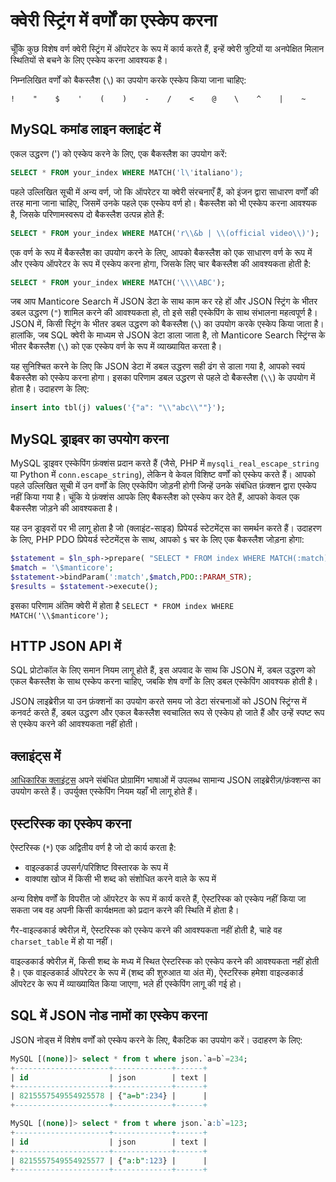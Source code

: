 # क्वेरी स्ट्रिंग में वर्णों का एस्केप करना

चूँकि कुछ विशेष वर्ण क्वेरी स्ट्रिंग में ऑपरेटर के रूप में कार्य करते हैं, इन्हें क्वेरी त्रुटियों या अनपेक्षित मिलान स्थितियों से बचने के लिए एस्केप करना आवश्यक है।

निम्नलिखित वर्णों को बैकस्लैश (`\`) का उपयोग करके एस्केप किया जाना चाहिए:

```
!    "    $    '    (    )    -    /    <    @    \    ^    |    ~
```

## MySQL कमांड लाइन क्लाइंट में

एकल उद्धरण (') को एस्केप करने के लिए, एक बैकस्लैश का उपयोग करें:
```sql
SELECT * FROM your_index WHERE MATCH('l\'italiano');
```


पहले उल्लिखित सूची में अन्य वर्ण, जो कि ऑपरेटर या क्वेरी संरचनाएँ हैं, को इंजन द्वारा साधारण वर्णों की तरह माना जाना चाहिए, जिसमें उनके पहले एक एस्केप वर्ण हो।
बैकस्लैश को भी एस्केप करना आवश्यक है, जिसके परिणामस्वरूप दो बैकस्लैश उत्पन्न होते हैं:

```sql
SELECT * FROM your_index WHERE MATCH('r\\&b | \\(official video\\)');
```

एक वर्ण के रूप में बैकस्लैश का उपयोग करने के लिए, आपको बैकस्लैश को एक साधारण वर्ण के रूप में और एस्केप ऑपरेटर के रूप में एस्केप करना होगा, जिसके लिए चार बैकस्लैश की आवश्यकता होती है:

```sql
SELECT * FROM your_index WHERE MATCH('\\\\ABC');
```

जब आप Manticore Search में JSON डेटा के साथ काम कर रहे हों और JSON स्ट्रिंग के भीतर डबल उद्धरण (`"`) शामिल करने की आवश्यकता हो, तो इसे सही एस्केपिंग के साथ संभालना महत्वपूर्ण है। JSON में, किसी स्ट्रिंग के भीतर डबल उद्धरण को बैकस्लैश (`\`) का उपयोग करके एस्केप किया जाता है। हालांकि, जब SQL क्वेरी के माध्यम से JSON डेटा डाला जाता है, तो Manticore Search स्ट्रिंग्स के भीतर बैकस्लैश (`\`) को एक एस्केप वर्ण के रूप में व्याख्यायित करता है।

यह सुनिश्चित करने के लिए कि JSON डेटा में डबल उद्धरण सही ढंग से डाला गया है, आपको स्वयं बैकस्लैश को एस्केप करना होगा। इसका परिणाम डबल उद्धरण से पहले दो बैकस्लैश (`\\`) के उपयोग में होता है। उदाहरण के लिए:

```sql
insert into tbl(j) values('{"a": "\\"abc\\""}');
```

## MySQL ड्राइवर का उपयोग करना

MySQL ड्राइवर एस्केपिंग फ़ंक्शंस प्रदान करते हैं (जैसे, PHP में `mysqli_real_escape_string` या Python में `conn.escape_string`), लेकिन वे केवल विशिष्ट वर्णों को एस्केप करते हैं।
आपको पहले उल्लिखित सूची में उन वर्णों के लिए एस्केपिंग जोड़नी होगी जिन्हें उनके संबंधित फ़ंक्शन द्वारा एस्केप नहीं किया गया है।
चूंकि ये फ़ंक्शंस आपके लिए बैकस्लैश को एस्केप कर देते हैं, आपको केवल एक बैकस्लैश जोड़ने की आवश्यकता है।

यह उन ड्राइवरों पर भी लागू होता है जो (क्लाइंट-साइड) प्रिपेयर्ड स्टेटमेंट्स का समर्थन करते हैं। उदाहरण के लिए, PHP PDO प्रिपेयर्ड स्टेटमेंट्स के साथ, आपको `$` चर के लिए एक बैकस्लैश जोड़ना होगा:

```php
$statement = $ln_sph->prepare( "SELECT * FROM index WHERE MATCH(:match)");
$match = '\$manticore';
$statement->bindParam(':match',$match,PDO::PARAM_STR);
$results = $statement->execute();
```

इसका परिणाम अंतिम क्वेरी में होता है `SELECT * FROM index WHERE MATCH('\\$manticore');`

## HTTP JSON API में

SQL प्रोटोकॉल के लिए समान नियम लागू होते हैं, इस अपवाद के साथ कि JSON में, डबल उद्धरण को एकल बैकस्लैश के साथ एस्केप करना चाहिए, जबकि शेष वर्णों के लिए डबल एस्केपिंग आवश्यक होती है।

JSON लाइब्रेरीज़ या उन फ़ंक्शनों का उपयोग करते समय जो डेटा संरचनाओं को JSON स्ट्रिंग्स में कनवर्ट करते हैं, डबल उद्धरण और एकल बैकस्लैश स्वचालित रूप से एस्केप हो जाते हैं और उन्हें स्पष्ट रूप से एस्केप करने की आवश्यकता नहीं होती।



## क्लाइंट्स में

[आधिकारिक क्लाइंट्स](https://github.com/manticoresoftware/) अपने संबंधित प्रोग्रामिंग भाषाओं में उपलब्ध सामान्य JSON लाइब्रेरीज़/फ़ंक्शन्स का उपयोग करते हैं। उपर्युक्त एस्केपिंग नियम यहाँ भी लागू होते हैं।


## एस्टरिस्क का एस्केप करना

ऐस्टरिस्क (`*`) एक अद्वितीय वर्ण है जो दो कार्य करता है:
* वाइल्डकार्ड उपसर्ग/परिशिष्ट विस्तारक के रूप में
* वाक्यांश खोज में किसी भी शब्द को संशोधित करने वाले के रूप में

अन्य विशेष वर्णों के विपरीत जो ऑपरेटर के रूप में कार्य करते हैं, ऐस्टरिस्क को एस्केप नहीं किया जा सकता जब वह अपनी किसी कार्यक्षमता को प्रदान करने की स्थिति में होता है।

गैर-वाइल्डकार्ड क्वेरीज़ में, ऐस्टरिस्क को एस्केप करने की आवश्यकता नहीं होती है, चाहे वह `charset_table` में हो या नहीं।

वाइल्डकार्ड क्वेरीज़ में, किसी शब्द के मध्य में स्थित ऐस्टरिस्क को एस्केप करने की आवश्यकता नहीं होती है। एक वाइल्डकार्ड ऑपरेटर के रूप में (शब्द की शुरुआत या अंत में), ऐस्टरिस्क हमेशा वाइल्डकार्ड ऑपरेटर के रूप में व्याख्यायित किया जाएगा, भले ही एस्केपिंग लागू की गई हो।

## SQL में JSON नोड नामों का एस्केप करना

JSON नोड्स में विशेष वर्णों को एस्केप करने के लिए, बैकटिक का उपयोग करें। उदाहरण के लिए:

```sql
MySQL [(none)]> select * from t where json.`a=b`=234;
+---------------------+-------------+------+
| id                  | json        | text |
+---------------------+-------------+------+
| 8215557549554925578 | {"a=b":234} |      |
+---------------------+-------------+------+

MySQL [(none)]> select * from t where json.`a:b`=123;
+---------------------+-------------+------+
| id                  | json        | text |
+---------------------+-------------+------+
| 8215557549554925577 | {"a:b":123} |      |
+---------------------+-------------+------+
```
<!-- proofread -->
